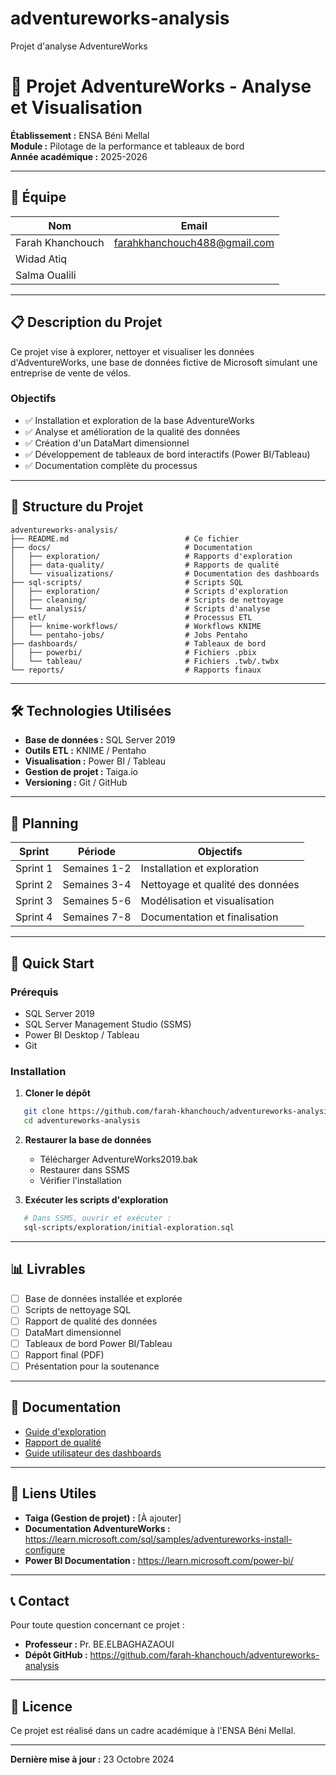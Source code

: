 # adventureworks-analysis
Projet d'analyse AdventureWorks
# 🚀 Projet AdventureWorks - Analyse et Visualisation

**Établissement :** ENSA Béni Mellal  
**Module :** Pilotage de la performance et tableaux de bord  
**Année académique :** 2025-2026

---

## 👥 Équipe

| Nom  | Email |
|-----|-------|
| Farah Khanchouch  | farahkhanchouch488@gmail.com |
| Widad Atiq |  |
| Salma Oualili | |


---

## 📋 Description du Projet

Ce projet vise à explorer, nettoyer et visualiser les données d'AdventureWorks, 
une base de données fictive de Microsoft simulant une entreprise de vente de vélos.

### Objectifs
- ✅ Installation et exploration de la base AdventureWorks
- ✅ Analyse et amélioration de la qualité des données
- ✅ Création d'un DataMart dimensionnel
- ✅ Développement de tableaux de bord interactifs (Power BI/Tableau)
- ✅ Documentation complète du processus

---

## 📂 Structure du Projet
```
adventureworks-analysis/
├── README.md                          # Ce fichier
├── docs/                              # Documentation
│   ├── exploration/                   # Rapports d'exploration
│   ├── data-quality/                  # Rapports de qualité
│   └── visualizations/                # Documentation des dashboards
├── sql-scripts/                       # Scripts SQL
│   ├── exploration/                   # Scripts d'exploration
│   ├── cleaning/                      # Scripts de nettoyage
│   └── analysis/                      # Scripts d'analyse
├── etl/                               # Processus ETL
│   ├── knime-workflows/               # Workflows KNIME
│   └── pentaho-jobs/                  # Jobs Pentaho
├── dashboards/                        # Tableaux de bord
│   ├── powerbi/                       # Fichiers .pbix
│   └── tableau/                       # Fichiers .twb/.twbx
└── reports/                           # Rapports finaux
```

---

## 🛠️ Technologies Utilisées

- **Base de données :** SQL Server 2019
- **Outils ETL :** KNIME / Pentaho
- **Visualisation :** Power BI / Tableau
- **Gestion de projet :** Taiga.io
- **Versioning :** Git / GitHub

---

## 📅 Planning

| Sprint | Période | Objectifs |
|--------|---------|-----------|
| Sprint 1 | Semaines 1-2 | Installation et exploration |
| Sprint 2 | Semaines 3-4 | Nettoyage et qualité des données |
| Sprint 3 | Semaines 5-6 | Modélisation et visualisation |
| Sprint 4 | Semaines 7-8 | Documentation et finalisation |

---

## 🚀 Quick Start

### Prérequis
- SQL Server 2019
- SQL Server Management Studio (SSMS)
- Power BI Desktop / Tableau
- Git

### Installation

1. **Cloner le dépôt**
```bash
   git clone https://github.com/farah-khanchouch/adventureworks-analysis.git
   cd adventureworks-analysis
```

2. **Restaurer la base de données**
   - Télécharger AdventureWorks2019.bak
   - Restaurer dans SSMS
   - Vérifier l'installation

3. **Exécuter les scripts d'exploration**
```bash
   # Dans SSMS, ouvrir et exécuter :
   sql-scripts/exploration/initial-exploration.sql
```

---

## 📊 Livrables

- [ ] Base de données installée et explorée
- [ ] Scripts de nettoyage SQL
- [ ] Rapport de qualité des données
- [ ] DataMart dimensionnel
- [ ] Tableaux de bord Power BI/Tableau
- [ ] Rapport final (PDF)
- [ ] Présentation pour la soutenance

---

## 📖 Documentation

- [Guide d'exploration](docs/exploration/README.md)
- [Rapport de qualité](docs/data-quality/quality-report.md)
- [Guide utilisateur des dashboards](docs/visualizations/user-guide.md)

---

## 🔗 Liens Utiles

- **Taiga (Gestion de projet) :** [À ajouter]
- **Documentation AdventureWorks :** https://learn.microsoft.com/sql/samples/adventureworks-install-configure
- **Power BI Documentation :** https://learn.microsoft.com/power-bi/

---

## 📞 Contact

Pour toute question concernant ce projet :
- **Professeur :** Pr. BE.ELBAGHAZAOUI
- **Dépôt GitHub :** https://github.com/farah-khanchouch/adventureworks-analysis

---

## 📄 Licence

Ce projet est réalisé dans un cadre académique à l'ENSA Béni Mellal.

---

**Dernière mise à jour :** 23 Octobre 2024